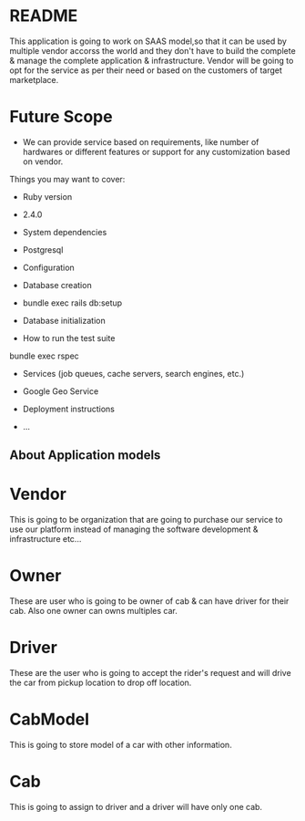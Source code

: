 # README

This application is going to work on SAAS model,so that it can be used by multiple vendor accorss the world and they don't have to build the complete & manage the complete application & infrastructure. Vendor will be going to opt for the service as per their need or based on the customers of target marketplace.

# Future Scope 

- We can provide service based on requirements, like number of hardwares or different features or support for any customization based on vendor.

Things you may want to cover:

* Ruby version
- 2.4.0
* System dependencies
- Postgresql
* Configuration

* Database creation

- bundle exec rails db:setup

* Database initialization

* How to run the test suite

bundle exec rspec 

* Services (job queues, cache servers, search engines, etc.)
- Google Geo Service

* Deployment instructions

* ...

About Application models
--------

# Vendor 

This is going to be organization that are going to purchase our service to use our platform instead of managing the software development & infrastructure etc... 

# Owner 

These are user who is going to be owner of cab & can have driver for their cab. Also one owner can owns multiples car.

# Driver
These are the user who is going to accept the rider's request and will drive the car from pickup location to drop off location. 

# CabModel 
This is going to store model of a car with other information. 

# Cab 
This is going to assign to driver and a driver will have only one cab.